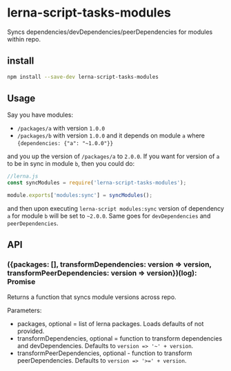 # lerna-script-tasks-modules

Syncs dependencies/devDependencies/peerDependencies for modules within repo.

## install

```bash
npm install --save-dev lerna-script-tasks-modules
```

## Usage

Say you have modules:

- `/packages/a` with version `1.0.0`
- `/packages/b` with version `1.0.0` and it depends on module `a` where `{dependencies: {"a": "~1.0.0"}}`

and you up the version of `/packages/a` to `2.0.0`. If you want for version of `a` to be in sync in module `b`, then you could do:

```js
//lerna.js
const syncModules = require('lerna-script-tasks-modules');

module.exports['modules:sync'] = syncModules();
```

and then upon executing `lerna-script modules:sync` version of dependency `a` for module `b` will be set to `~2.0.0`.
Same goes for `devDependencies` and `peerDependencies`.

## API

### ({packages: [], transformDependencies: version => version, transformPeerDependencies: version => version})(log): Promise

Returns a function that syncs module versions across repo.

Parameters:

- packages, optional = list of lerna packages. Loads defaults of not provided.
- transformDependencies, optional = function to transform dependencies and devDependencies. Defaults to `version => '~' + version`.
- transformPeerDependencies, optional - function to transform peerDependencies. Defaults to `version => '>=' + version`.
